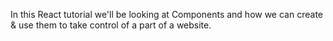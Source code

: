 In this React tutorial we'll be looking at Components and how we can create & use them to take control of a part of a website.
